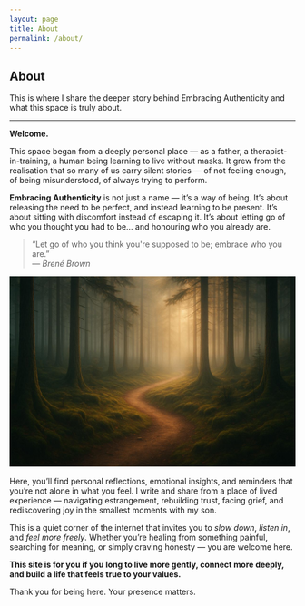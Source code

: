 ```yaml
---
layout: page
title: About
permalink: /about/
---
```



## About

This is where I share the deeper story behind Embracing Authenticity and what this space is truly about.

---

**Welcome.**

This space began from a deeply personal place — as a father, a therapist-in-training, a human being learning to live without masks. It grew from the realisation that so many of us carry silent stories — of not feeling enough, of being misunderstood, of always trying to perform.

**Embracing Authenticity** is not just a name — it’s a way of being. It’s about releasing the need to be perfect, and instead learning to be present. It’s about sitting with discomfort instead of escaping it. It’s about letting go of who you thought you had to be… and honouring who you already are.

> “Let go of who you think you're supposed to be; embrace who you are.”  
> — *Brené Brown*

![Path through a quiet forest](/assets/images/about-journey-optimized.jpg)

Here, you’ll find personal reflections, emotional insights, and reminders that you’re not alone in what you feel. I write and share from a place of lived experience — navigating estrangement, rebuilding trust, facing grief, and rediscovering joy in the smallest moments with my son.

This is a quiet corner of the internet that invites you to _slow down_, _listen in_, and _feel more freely_. Whether you’re healing from something painful, searching for meaning, or simply craving honesty — you are welcome here.

**This site is for you if you long to live more gently, connect more deeply, and build a life that feels true to your values.**

Thank you for being here. Your presence matters.
